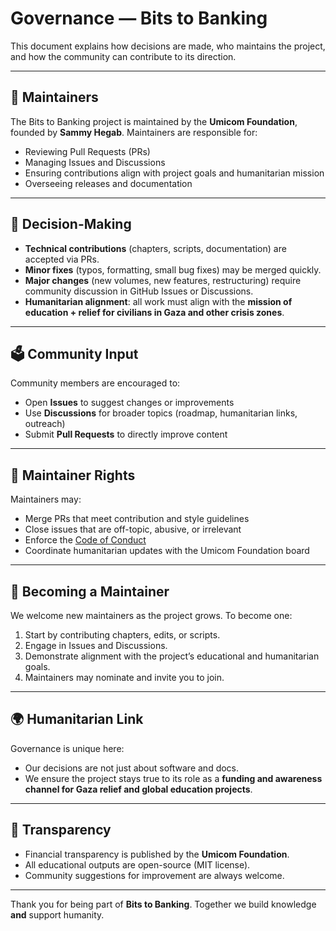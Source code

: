 # Governance — Bits to Banking

This document explains how decisions are made, who maintains the project, and how the community can contribute to its direction.

---

## 👥 Maintainers

The Bits to Banking project is maintained by the **Umicom Foundation**, founded by **Sammy Hegab**.
Maintainers are responsible for:

- Reviewing Pull Requests (PRs)
- Managing Issues and Discussions
- Ensuring contributions align with project goals and humanitarian mission
- Overseeing releases and documentation

---

## 📌 Decision-Making

- **Technical contributions** (chapters, scripts, documentation) are accepted via PRs.
- **Minor fixes** (typos, formatting, small bug fixes) may be merged quickly.
- **Major changes** (new volumes, new features, restructuring) require community discussion in GitHub Issues or Discussions.
- **Humanitarian alignment**: all work must align with the **mission of education + relief for civilians in Gaza and other crisis zones**.

---

## 🗳 Community Input

Community members are encouraged to:

- Open **Issues** to suggest changes or improvements
- Use **Discussions** for broader topics (roadmap, humanitarian links, outreach)
- Submit **Pull Requests** to directly improve content

---

## 🔑 Maintainer Rights

Maintainers may:

- Merge PRs that meet contribution and style guidelines
- Close issues that are off-topic, abusive, or irrelevant
- Enforce the [Code of Conduct](.github/CODE_OF_CONDUCT.md)
- Coordinate humanitarian updates with the Umicom Foundation board

---

## 🚀 Becoming a Maintainer

We welcome new maintainers as the project grows. To become one:

1. Start by contributing chapters, edits, or scripts.
2. Engage in Issues and Discussions.
3. Demonstrate alignment with the project’s educational and humanitarian goals.
4. Maintainers may nominate and invite you to join.

---

## 🌍 Humanitarian Link

Governance is unique here:
- Our decisions are not just about software and docs.
- We ensure the project stays true to its role as a **funding and awareness channel for Gaza relief and global education projects**.

---

## 🤝 Transparency

- Financial transparency is published by the **Umicom Foundation**.
- All educational outputs are open-source (MIT license).
- Community suggestions for improvement are always welcome.

---

Thank you for being part of **Bits to Banking**.
Together we build knowledge **and** support humanity.
